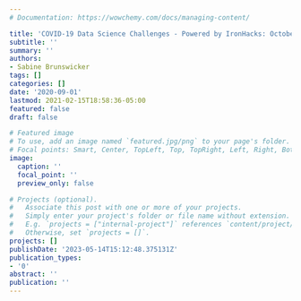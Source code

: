```yaml
---
# Documentation: https://wowchemy.com/docs/managing-content/

title: 'COVID-19 Data Science Challenges - Powered by IronHacks: October 2020 Announcement'
subtitle: ''
summary: ''
authors:
- Sabine Brunswicker
tags: []
categories: []
date: '2020-09-01'
lastmod: 2021-02-15T18:58:36-05:00
featured: false
draft: false

# Featured image
# To use, add an image named `featured.jpg/png` to your page's folder.
# Focal points: Smart, Center, TopLeft, Top, TopRight, Left, Right, BottomLeft, Bottom, BottomRight.
image:
  caption: ''
  focal_point: ''
  preview_only: false

# Projects (optional).
#   Associate this post with one or more of your projects.
#   Simply enter your project's folder or file name without extension.
#   E.g. `projects = ["internal-project"]` references `content/project/deep-learning/index.md`.
#   Otherwise, set `projects = []`.
projects: []
publishDate: '2023-05-14T15:12:48.375131Z'
publication_types:
- '0'
abstract: ''
publication: ''
---
```

